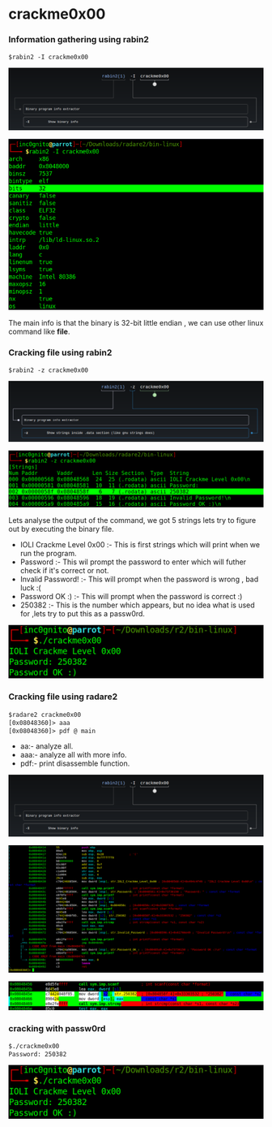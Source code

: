 
# crackme0x00
### Information gathering using rabin2


```console
$rabin2 -I crackme0x00
```

![](https://github.com/yashanand/radare2/blob/master/crackme/bin-linux/crackme0x00/0x00/man_rabin2.png)


![](https://github.com/yashanand/radare2/blob/master/crackme/bin-linux/crackme0x00/0x00/info_using_rabin2.png)

The main info is that the binary is 32-bit little endian , we can use other linux command like **file**.

### Cracking file using rabin2

```console            
$rabin2 -z crackme0x00
```
![](https://github.com/yashanand/radare2/blob/master/crackme/bin-linux/crackme0x00/0x00/man_rabin2_z.png)


![](https://github.com/yashanand/radare2/blob/master/crackme/bin-linux/crackme0x00/0x00/using_rabin2.png)

Lets analyse the output of the command, we got 5 strings lets try to figure out by executing the binary file.

* IOLI Crackme Level 0x00 :- This is first strings which will print when we run the program.
* Password :- This wil prompt the password to enter which will futher check if it's correct or not.
* Invalid Password! :- This will prompt when the password is wrong , bad luck :(
* Password OK :) :- This will prompt when the password is correct :)
* 250382 :- This is the number which appears, but no idea what is used for ,lets try to put this as a passw0rd.


![](https://github.com/yashanand/radare2/blob/master/crackme/bin-linux/crackme0x00/0x00/crack_pass.png)

### Cracking file using radare2

```console 
$radare2 crackme0x00
[0x08048360]> aaa
[0x08048360]> pdf @ main
```

* aa:- analyze all.
* aaa:- analyze all with more info.
* pdf:- print disassemble function.

![](https://github.com/yashanand/radare2/blob/master/crackme/bin-linux/crackme0x00/0x00/man_rabin2.png)


![](https://github.com/yashanand/radare2/blob/master/crackme/bin-linux/crackme0x00/0x00/main_function.png)


![](https://github.com/yashanand/radare2/blob/master/crackme/bin-linux/crackme0x00/0x00/%40main_using_radare2.png)

### cracking with passw0rd

```console
$./crackme0x00 
Password: 250382
```

![](https://github.com/yashanand/radare2/blob/master/crackme/bin-linux/crackme0x00/0x00/crack_pass.png)

